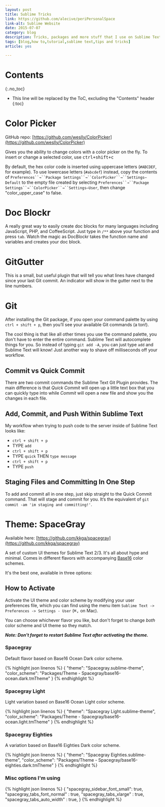 ```yaml
---
layout: post
title: Sublime Tricks
link: https://github.com/alecive/periPersonalSpace
link-alt: Sublime Website
date: 2015-07-07
category: blog
description: Tricks, packages and more stuff that I use on Sublime Text Editor
tags: [blog,how to,tutorial,sublime text,tips and tricks]
article: yes

---
```


# Contents
{:.no_toc}

* This line will be replaced by the ToC, excluding the "Contents" header
{:toc}

# Color Picker

GitHub repo: [https://github.com/weslly/ColorPicker](https://github.com/weslly/ColorPicker)

Gives you the ability to change colors with a color picker on the fly. To insert or change a selected color, use <kbd>ctrl+shift+c</kbd>

By default, the hex color code is inserted using uppercase letters (`#ABCDEF`, for example). To use lowercase letters (`#abcdef`) instead, copy the contents of `Preferences``→``Package Settings``→``ColorPicker``→``Settings—Default` to the empty file created by selecting `Preferences``→``Package Settings``→``ColorPicker``→``Settings—User`, then change "color_upper_case" to false.

# Doc Blockr

A really great way to easily create doc blocks for many languages including JavaScript, PHP, and CoffeeScript. Just type in `/**` above your function and press `tab`. Watch the magic as DocBlockr takes the function name and variables and creates your doc block.

# GitGutter

This is a small, but useful plugin that will tell you what lines have changed since your last Git commit. An indicator will show in the gutter next to the line numbers.

# Git

After installing the Git package, if you open your command palette by using `ctrl + shift + p`, then you’ll see your available Git commands (a ton!).

The cool thing is that like all other times you use the command palette, you don't have to enter the entire command. Sublime Text will autocomplete things for you. So instead of typing `git add -A`, you can just type `add` and Sublime Text will know! Just another way to shave off milliseconds off your workflow.

## Commit vs Quick Commit

There are two commit commands the Sublime Text Git Plugin provides. The main difference is that _Quick Commit_ will open up a little text box that you can quickly type into while _Commit_ will open a new file and show you the changes in each file.

## Add, Commit, and Push Within Sublime Text

My workflow when trying to push code to the server inside of Sublime Text looks like:

 * `ctrl + shift + p`
 * TYPE `add`
 * `ctrl + shift + p`
 * TYPE `quick` THEN `type message`
 * `ctrl + shift + p`
 * TYPE `push`


## Staging Files and Committing In One Step

To add and commit all in one step, just skip straight to the Quick Commit command. That will stage and commit for you. It’s the equivalent of `git commit -am 'im staging and committing!'`. 

# Theme: SpaceGray

Available here: [https://github.com/kkga/spacegray](https://github.com/kkga/spacegray)

A set of custom UI themes for Sublime Text 2/3. It's all about hype and minimal. Comes in different flavors with accompanying [Base16](https://github.com/chriskempson/base16) color schemes.

It's the best one, available in three options:

## How to Activate

Activate the UI theme and color scheme by modifying your user preferences file, which you can find using the menu item `Sublime Text -> Preferences -> Settings - User` (<kbd>⌘</kbd><kbd>,</kbd> on Mac).

You can choose whichever flavor you like, but don't forget to change *both* color scheme and UI theme so they match.

***Note: Don't forget to restart Sublime Text after activating the theme.***

### Spacegray

Default flavor based on Base16 Ocean Dark color scheme.

{% highlight json linenos %}
{
  "theme": "Spacegray.sublime-theme",
  "color_scheme": "Packages/Theme - Spacegray/base16-ocean.dark.tmTheme"
}
{% endhighlight %}

### Spacegray Light

Light variation based on Base16 Ocean Light color scheme.

{% highlight json linenos %}
{
  "theme": "Spacegray Light.sublime-theme",
  "color_scheme": "Packages/Theme - Spacegray/base16-ocean.light.tmTheme"
}
{% endhighlight %}

### Spacegray Eighties

A variation based on Base16 Eighties Dark color scheme.

{% highlight json linenos %}
{
  "theme": "Spacegray Eighties.sublime-theme",
  "color_scheme": "Packages/Theme - Spacegray/base16-eighties.dark.tmTheme"
}
{% endhighlight %}

### Misc options I'm using

{% highlight json linenos %}
{
  "spacegray_sidebar_font_small": true,
  "spacegray_tabs_font_normal"  : true,
  "spacegray_tabs_xlarge"       : true,
  "spacegray_tabs_auto_width"   : true,
}
{% endhighlight %}
 
